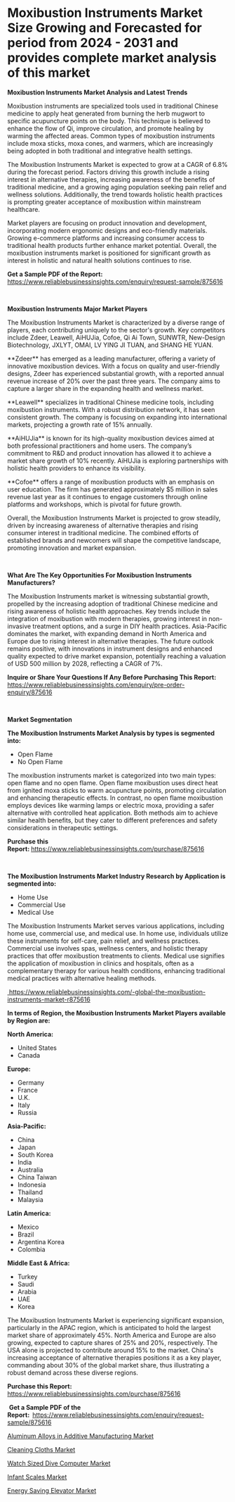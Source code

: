 <p><h1>Moxibustion Instruments Market Size Growing and Forecasted for period from 2024 - 2031 and provides complete market analysis of this market</h1></p><p><strong>Moxibustion Instruments Market Analysis and Latest Trends</strong></p>
<p><p>Moxibustion instruments are specialized tools used in traditional Chinese medicine to apply heat generated from burning the herb mugwort to specific acupuncture points on the body. This technique is believed to enhance the flow of Qi, improve circulation, and promote healing by warming the affected areas. Common types of moxibustion instruments include moxa sticks, moxa cones, and warmers, which are increasingly being adopted in both traditional and integrative health settings.</p><p>The Moxibustion Instruments Market is expected to grow at a CAGR of 6.8% during the forecast period. Factors driving this growth include a rising interest in alternative therapies, increasing awareness of the benefits of traditional medicine, and a growing aging population seeking pain relief and wellness solutions. Additionally, the trend towards holistic health practices is prompting greater acceptance of moxibustion within mainstream healthcare.</p><p>Market players are focusing on product innovation and development, incorporating modern ergonomic designs and eco-friendly materials. Growing e-commerce platforms and increasing consumer access to traditional health products further enhance market potential. Overall, the moxibustion instruments market is positioned for significant growth as interest in holistic and natural health solutions continues to rise.</p></p>
<p><strong>Get a Sample PDF of the Report:&nbsp;</strong> <a href="https://www.reliablebusinessinsights.com/enquiry/request-sample/875616">https://www.reliablebusinessinsights.com/enquiry/request-sample/875616</a></p>
<p>&nbsp;</p>
<p><strong>Moxibustion Instruments Major Market Players</strong></p>
<p><p>The Moxibustion Instruments Market is characterized by a diverse range of players, each contributing uniquely to the sector's growth. Key competitors include Zdeer, Leawell, AiHUJia, Cofoe, Qi Ai Town, SUNWTR, New-Design Biotechnology, JXLYT, OMAI, LV YING JI TUAN, and SHANG HE YUAN.</p><p>**Zdeer** has emerged as a leading manufacturer, offering a variety of innovative moxibustion devices. With a focus on quality and user-friendly designs, Zdeer has experienced substantial growth, with a reported annual revenue increase of 20% over the past three years. The company aims to capture a larger share in the expanding health and wellness market.</p><p>**Leawell** specializes in traditional Chinese medicine tools, including moxibustion instruments. With a robust distribution network, it has seen consistent growth. The company is focusing on expanding into international markets, projecting a growth rate of 15% annually.</p><p>**AiHUJia** is known for its high-quality moxibustion devices aimed at both professional practitioners and home users. The company’s commitment to R&D and product innovation has allowed it to achieve a market share growth of 10% recently. AiHUJia is exploring partnerships with holistic health providers to enhance its visibility.</p><p>**Cofoe** offers a range of moxibustion products with an emphasis on user education. The firm has generated approximately $5 million in sales revenue last year as it continues to engage customers through online platforms and workshops, which is pivotal for future growth.</p><p>Overall, the Moxibustion Instruments Market is projected to grow steadily, driven by increasing awareness of alternative therapies and rising consumer interest in traditional medicine. The combined efforts of established brands and newcomers will shape the competitive landscape, promoting innovation and market expansion.</p></p>
<p>&nbsp;</p>
<p><strong>What Are The Key Opportunities For Moxibustion Instruments Manufacturers?</strong></p>
<p><p>The Moxibustion Instruments market is witnessing substantial growth, propelled by the increasing adoption of traditional Chinese medicine and rising awareness of holistic health approaches. Key trends include the integration of moxibustion with modern therapies, growing interest in non-invasive treatment options, and a surge in DIY health practices. Asia-Pacific dominates the market, with expanding demand in North America and Europe due to rising interest in alternative therapies. The future outlook remains positive, with innovations in instrument designs and enhanced quality expected to drive market expansion, potentially reaching a valuation of USD 500 million by 2028, reflecting a CAGR of 7%.</p></p>
<p><strong>Inquire or Share Your Questions If Any Before Purchasing This Report:</strong> <a href="https://www.reliablebusinessinsights.com/enquiry/pre-order-enquiry/875616">https://www.reliablebusinessinsights.com/enquiry/pre-order-enquiry/875616</a></p>
<p>&nbsp;</p>
<p><strong>Market Segmentation</strong></p>
<p><strong>The Moxibustion Instruments Market Analysis by types is segmented into:</strong></p>
<p><ul><li>Open Flame</li><li>No Open Flame</li></ul></p>
<p><p>The moxibustion instruments market is categorized into two main types: open flame and no open flame. Open flame moxibustion uses direct heat from ignited moxa sticks to warm acupuncture points, promoting circulation and enhancing therapeutic effects. In contrast, no open flame moxibustion employs devices like warming lamps or electric moxa, providing a safer alternative with controlled heat application. Both methods aim to achieve similar health benefits, but they cater to different preferences and safety considerations in therapeutic settings.</p></p>
<p><strong>Purchase this Report:&nbsp;</strong><a href="https://www.reliablebusinessinsights.com/purchase/875616">https://www.reliablebusinessinsights.com/purchase/875616</a></p>
<p>&nbsp;</p>
<p><strong>The Moxibustion Instruments Market Industry Research by Application is segmented into:</strong></p>
<p><ul><li>Home Use</li><li>Commercial Use</li><li>Medical Use</li></ul></p>
<p><p>The Moxibustion Instruments Market serves various applications, including home use, commercial use, and medical use. In home use, individuals utilize these instruments for self-care, pain relief, and wellness practices. Commercial use involves spas, wellness centers, and holistic therapy practices that offer moxibustion treatments to clients. Medical use signifies the application of moxibustion in clinics and hospitals, often as a complementary therapy for various health conditions, enhancing traditional medical practices with alternative healing methods.</p></p>
<p><a href="https://www.reliablebusinessinsights.com/-global-the-moxibustion-instruments-market-r875616">&nbsp;https://www.reliablebusinessinsights.com/-global-the-moxibustion-instruments-market-r875616</a></p>
<p><strong>In terms of Region, the Moxibustion Instruments Market Players available by Region are:</strong></p>
<p>
    <p> <strong> North America: </strong>
        <ul>
            <li>United States</li>
            <li>Canada</li>
        </ul>
        </p> 
    <p> <strong> Europe: </strong>
        <ul>
            <li>Germany</li>
            <li>France</li>
            <li>U.K.</li>
            <li>Italy</li>
            <li>Russia</li>
        </ul>
        </p> 
    <p> <strong> Asia-Pacific: </strong>
        <ul>
            <li>China</li>
            <li>Japan</li>
            <li>South Korea</li>
            <li>India</li>
            <li>Australia</li>
            <li>China Taiwan</li>
            <li>Indonesia</li>
            <li>Thailand</li>
            <li>Malaysia</li>
        </ul>
        </p> 
    <p> <strong> Latin America: </strong>
        <ul>
            <li>Mexico</li>
            <li>Brazil</li>
            <li>Argentina Korea</li>
            <li>Colombia</li>
        </ul>
        </p> 
    <p> <strong> Middle East & Africa: </strong>
        <ul>
            <li>Turkey</li>
            <li>Saudi</li>
            <li>Arabia</li>
            <li>UAE</li>
            <li>Korea</li>
        </ul>
    </p>
    </p>
<p><p>The Moxibustion Instruments Market is experiencing significant expansion, particularly in the APAC region, which is anticipated to hold the largest market share of approximately 45%. North America and Europe are also growing, expected to capture shares of 25% and 20%, respectively. The USA alone is projected to contribute around 15% to the market. China's increasing acceptance of alternative therapies positions it as a key player, commanding about 30% of the global market share, thus illustrating a robust demand across these diverse regions.</p></p>
<p><strong>Purchase this Report: </strong><a href="https://www.reliablebusinessinsights.com/purchase/875616">https://www.reliablebusinessinsights.com/purchase/875616</a></p>
<p>&nbsp;<strong>Get a Sample PDF of the Report:&nbsp;&nbsp;</strong><a href="https://www.reliablebusinessinsights.com/enquiry/request-sample/875616">https://www.reliablebusinessinsights.com/enquiry/request-sample/875616</a></p>
<p><strong></strong></p>
<p><p><a href="https://issuu.com/reportprime-2/docs/aluminum-alloys-in-additive-manufac_e73177d81144c4">Aluminum Alloys in Additive Manufacturing Market</a></p><p><a href="https://www.linkedin.com/pulse/cleaning-cloths-market-size-type-cottonfiberbamboo-charcoalother-4hjte?trackingId=mGGjRCPYRJ6ougaED%2FZJDg%3D%3D">Cleaning Cloths Market</a></p><p><a href="https://issuu.com/reportprime-2/docs/watch-sized-dive-computer-market-size-2030.pptx">Watch Sized Dive Computer Market</a></p><p><a href="https://www.linkedin.com/pulse/insights-infant-scales-market-share-competitive-landscape-ujvdc?trackingId=wkdWa0rAR5yqYdbpko3QXQ%3D%3D">Infant Scales Market</a></p><p><a href="https://www.linkedin.com/pulse/emerging-energy-saving-elevator-market-opportunities-xpdnc?trackingId=OfqXljAjS%2FqCNb4X%2FywT%2FQ%3D%3D">Energy Saving Elevator Market</a></p></p>